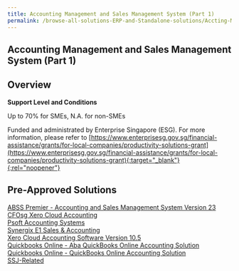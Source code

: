 ```yaml
---
title: Accounting Management and Sales Management System (Part 1)
permalink: /browse-all-solutions-ERP-and-Standalone-solutions/Accting-Mgmt-and-Sales-Mgmt-System--Part-1-
---
```


## Accounting Management and Sales Management System (Part 1)
## Overview

**Support Level and Conditions**

Up to 70% for SMEs, N.A. for non-SMEs

Funded and administrated by Enterprise Singapore (ESG). For more information, please refer to [https://www.enterprisesg.gov.sg/financial-assistance/grants/for-local-companies/productivity-solutions-grant](https://www.enterprisesg.gov.sg/financial-assistance/grants/for-local-companies/productivity-solutions-grant){:target="_blank"}{:rel="noopener"}

## Pre-Approved Solutions

<a href='/productivity-solutions-grant/solutionrepo/solution3' target='_blank'>ABSS Premier - Accounting and Sales Management System Version 23</a><br>
<a href='/productivity-solutions-grant/solutionrepo/solution287' target='_blank'>CFOsg Xero Cloud Accounting</a><br>
<a href='/productivity-solutions-grant/solutionrepo/solution721' target='_blank'>Psoft Accounting Systems</a><br>
<a href='/productivity-solutions-grant/solutionrepo/solution835' target='_blank'>Synergix E1 Sales & Accounting</a><br>
<a href='/productivity-solutions-grant/solutionrepo/solution968' target='_blank'>Xero Cloud Accounting Software Version 10.5</a><br>
<a href='/productivity-solutions-grant/solutionrepo/solution1009' target='_blank'>Quickbooks Online - Aba QuickBooks Online Accounting Solution</a><br>
<a href='/productivity-solutions-grant/solutionrepo/solution1011' target='_blank'>Quickbooks Online - QuickBooks Online Accounting Solution </a><br>
<a href='/productivity-solutions-grant/solutionrepo/solution3172' target='_blank'>SSJ-Related</a><br>
